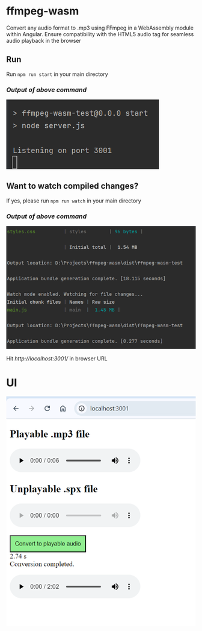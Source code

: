 # ffmpeg-wasm
Convert any audio format to .mp3 using FFmpeg in a WebAssembly module within Angular. Ensure compatibility with the HTML5 audio tag for seamless audio playback in the browser

## Run
Run `npm run start` in your main directory
### *Output of above command*
![img.png](img.png)

## Want to watch compiled changes?
If yes, please run `npm run watch` in your main directory
### *Output of above command*
![img_1.png](img_1.png)

Hit *http://localhost:3001/* in browser URL

# UI
![img_2.png](img_2.png)
